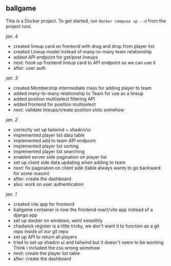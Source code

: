 ## ballgame

This is a Docker project. To get started, run `docker compose up --d` from the project root.

*jan. 4*
- created lineup card on frontend with drag and drop from player list
- created Lineup model instead of many-to-many team relationship
- added API endpoint for get/post lineups
- next: hook up frontend lineup card to API endpoint so we can use it
- after: user auth

*jan. 3*
- created Membership intermediate class for adding player to team
- added many-to-many relationship to Team for use as a lineup
- added position multiselect filtering API
- added frontend for position multiselect
- next: validate lineups/create position slots somehow

*jan. 2*
- correctly set up tailwind + shadcn/ui
- implemented player list data table
- implemented add to team API endpoint
- implemented player list sorting
- implemented player list searching
- enabled server side pagination on player list
- set up client side data updating when adding to team
- next: fix pagination on client side (table always wants to go backward for some reason)
- after: create the dashboard
- also: work on user authentication

*jan. 1*
- created vite app for frontend
- ballgame container is now the frontend react/vite app instead of a django app
- set up docker on windows, went smoothly
- chadwick register is a little tricky, we don't want it to function as a git repo inside of our git repo
- set up API to return all players
- tried to set up shadcn ui and tailwind but it doesn't seem to be working. Think i included the css wrong somehow
- next: create the player list table
- after: create the dashboard 